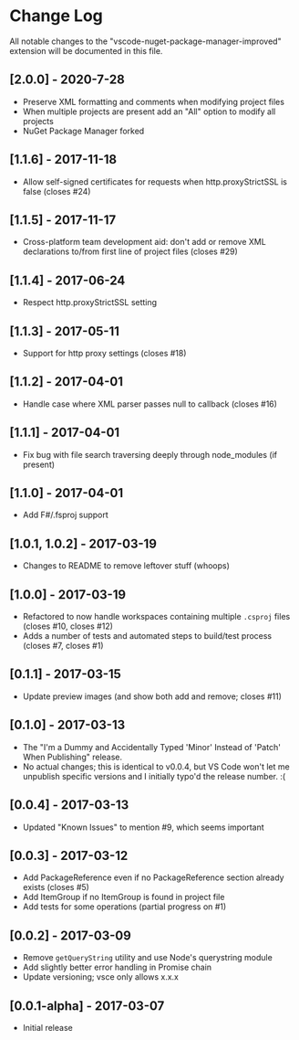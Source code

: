 # Change Log

All notable changes to the "vscode-nuget-package-manager-improved" extension will be documented in this file.

## [2.0.0] - 2020-7-28

- Preserve XML formatting and comments when modifying project files
- When multiple projects are present add an "All" option to modify all projects
- NuGet Package Manager forked

## [1.1.6] - 2017-11-18

- Allow self-signed certificates for requests when http.proxyStrictSSL is false (closes #24)

## [1.1.5] - 2017-11-17

- Cross-platform team development aid: don't add or remove XML declarations to/from first line of project files (closes #29)

## [1.1.4] - 2017-06-24

- Respect http.proxyStrictSSL setting

## [1.1.3] - 2017-05-11

- Support for http proxy settings (closes #18)

## [1.1.2] - 2017-04-01

- Handle case where XML parser passes null to callback (closes #16)

## [1.1.1] - 2017-04-01

- Fix bug with file search traversing deeply through node_modules (if present)

## [1.1.0] - 2017-04-01

- Add F#/.fsproj support

## [1.0.1, 1.0.2] - 2017-03-19

- Changes to README to remove leftover stuff (whoops)

## [1.0.0] - 2017-03-19

- Refactored to now handle workspaces containing multiple `.csproj` files 
(closes #10, closes #12)
- Adds a number of tests and automated steps to build/test process (closes #7,
closes #1)

## [0.1.1] - 2017-03-15

- Update preview images (and show both add and remove; closes #11)

## [0.1.0] - 2017-03-13

- The "I'm a Dummy and Accidentally Typed 'Minor' Instead of 'Patch' When Publishing"
release.
- No actual changes; this is identical to v0.0.4, but VS Code won't let me unpublish
specific versions and I initially typo'd the release number. :(

## [0.0.4] - 2017-03-13

- Updated "Known Issues" to mention #9, which seems important

## [0.0.3] - 2017-03-12

- Add PackageReference even if no PackageReference section already exists (closes #5)
- Add ItemGroup if no ItemGroup is found in project file
- Add tests for some operations (partial progress on #1)

## [0.0.2] - 2017-03-09

- Remove `getQueryString` utility and use Node's querystring module
- Add slightly better error handling in Promise chain
- Update versioning; vsce only allows x.x.x

## [0.0.1-alpha] - 2017-03-07

- Initial release

